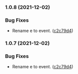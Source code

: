 ### 1.0.8 (2021-12-02)


### Bug Fixes

* Rename e to event. ([c2c79d4](https://github.com/ci010/electron-vue-next/commit/c2c79d4fd037db1592891c5a04ee9ab9fd2305ae))

### 1.0.7 (2021-12-02)


### Bug Fixes

* Rename e to event. ([c2c79d4](https://github.com/ci010/electron-vue-next/commit/c2c79d4fd037db1592891c5a04ee9ab9fd2305ae))

